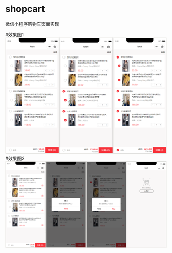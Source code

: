 # shopcart
微信小程序购物车页面实现

#效果图1
![Image text](https://github.com/Allenjjp/shopcart/blob/master/images/sketch1.png)
#效果图2
![Image text](https://github.com/Allenjjp/shopcart/blob/master/images/sketch2.png)

